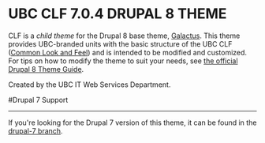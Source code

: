 UBC CLF 7.0.4 DRUPAL 8 THEME
=======================================

CLF is a *child theme* for the Drupal 8 base theme, [Galactus](https://github.com/ubc-web-services/galactus). This theme provides UBC-branded units with the basic structure of the UBC CLF ([Common Look and Feel](http://clf.ubc.ca)) and is intended to be modified and customized. For tips on how to modify the theme to suit your needs, see [the official Drupal 8 Theme Guide](https://www.drupal.org/docs/8/theming).

Created by the UBC IT Web Services Department.

#Drupal 7 Support
_________________

If you're looking for the Drupal 7 version of this theme, it can be found in the [drupal-7 branch](https://github.com/ubc-web-services/clf/tree/drupal-7).
